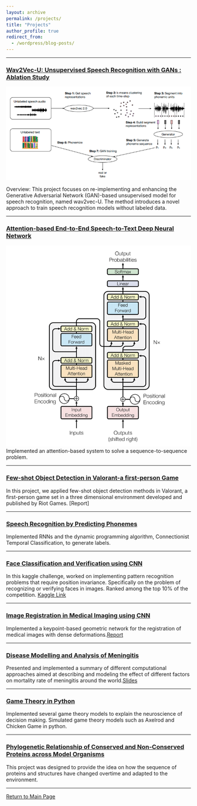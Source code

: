```yaml
---
layout: archive
permalink: /projects/
title: "Projects"
author_profile: true
redirect_from:
  - /wordpress/blog-posts/
---
```


------
### [Wav2Vec-U: Unsupervised Speech Recognition with GANs : Ablation Study](https://github.com/adrita78/Unsupervised-Speech-Recognition-with-GANs)

![Project Image](https://github.com/adrita78/adrita78.github.io/blob/master/images/Wave2vec-U.png)

Overview: This project focuses on re-implementing and enhancing the Generative Adversarial Network (GAN)-based unsupervised model for speech recognition, named wav2vec-U. The method introduces a novel approach to train speech recognition models without labeled data.

------

### [Attention-based End-to-End Speech-to-Text Deep Neural Network](https://github.com/adrita78/Speech-to-text-Deep-Neural-Network)

![Attention Figure](https://github.com/adrita78/adrita78.github.io/blob/master/images/attention.png)
Implemented an attention-based system to solve a sequence-to-sequence problem.

------
### [Few-shot Object Detection in Valorant-a first-person Game](https://github.com/adrita78/fsod-valorant)


In this project, we applied few-shot object detection methods in Valorant, a first-person game set
in a three dimensional environment developed and published by Riot Games. [Report]

------ 
### [Speech Recognition by Predicting Phonemes](https://github.com/adrita78/Speeche-Recognition-by-Predicting-Phonemes)
Implemented RNNs and the dynamic programming algorithm, Connectionist Temporal Classification, to generate labels.

------
### [Face Classification and Verification using CNN](https://github.com/adrita78/Face-Classification-and-Verification-Using-CNN)
In this kaggle challenge, worked on implementing pattern recognition problems that require
position invariance. Specifically on the problem of recognizing or verifying faces in images.
Ranked among the top 10% of the competition. [Kaggle Link](https://www.kaggle.com/competitions/11-785-s23-hw2p2-classification-slackkaggle)

------

### [Image Registration in Medical Imaging using CNN](https://github.com/adrita78/4264-Image-Based-Computational-Modelling-and-Analysis)
Implemented a keypoint-based geometric network for the registration of medical images with dense deformations.[Report](https://drive.google.com/file/d/117E3J5J2_55Rfj6UVVnD7IREMEeq6m6s/view)

------

### [Disease Modelling and Analysis of Meningitis](https://github.com/adrita78/Disease-Modelling-and-Analysis-of-Meningitis)
Presented and implemented a summary of different computational approaches aimed at describing and modeling the effect of different factors on mortality rate of meningitis around the
world.[Slides](https://docs.google.com/presentation/d/1YtQLfYZeEgAFzcVZtUECufzDrtFXN_qMf2x3PUgEyH4/edit#slide=id.g19ed4225715_0_88)

------

### [Game Theory in Python](https://github.com/adrita78/Game-Theory-in-Python)
Implemented several game theory models to explain the neuroscience of decision making. Simulated game theory models such as Axelrod and Chicken Game in python.

------

### [Phylogenetic Relationship of Conserved and Non-Conserved Proteins across Model Organisms](https://github.com/adr780/Protein-E/blob/main/PED%20PROJECT.pdf)
This project was designed to provide the idea on how the sequence of proteins and structures
have changed overtime and adapted to the environment.

------

[Return to Main Page](https://adrita78.github.io)

